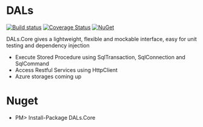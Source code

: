 # DALs
[![Build status](https://ci.appveyor.com/api/projects/status/tq98cre3909s8b3r?svg=true)](https://ci.appveyor.com/project/TianyuanC/dals)
[![Coverage Status](https://coveralls.io/repos/TianyuanC/dals/badge.svg?branch=master)](https://coveralls.io/r/TianyuanC/dals?branch=master)
[![NuGet](https://img.shields.io/nuget/v/DALs.Core.svg)](https://www.nuget.org/packages/DALs.Core/)

DALs.Core gives a lightweight, flexible and mockable interface, easy for unit testing and dependency injection

* Execute Stored Procedure using SqlTransaction, SqlConnection and SqlCommand 
* Access Restful Services using HttpClient
* Azure storages coming up

# Nuget

* PM> Install-Package DALs.Core